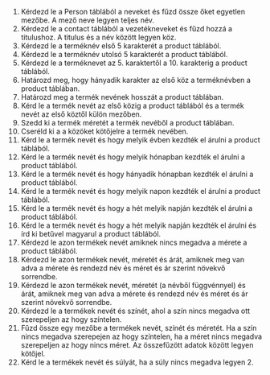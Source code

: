 1. Kérdezd le a Person táblából a neveket és fűzd össze őket egyetlen mezőbe. A mező neve legyen teljes név. 
2. Kérdezd le a contact táblából a vezetékneveket és fűzd hozzá a titulushoz. A titulus és a név között legyen köz.
3. Kérdezd le a terméknév első 5 karakterét a product táblából.
4. Kérdezd le a terméknév utolsó 5 karakterét a product táblából.
5. Kérdezd le a terméknevet az 5. karaktertől a 10. karakterig a product táblából.
6. Határozd meg, hogy hányadik karakter az első köz a terméknévben a product táblában.
7. Határozd meg a termék nevének hosszát a product táblában.
8. Kérd le a termék nevét az első közig a product táblából és a termék nevét az első köztől külön mezőben.
9. Szedd ki a termék méretét a termék nevéből a product táblában.
10. Cseréld ki a a közöket kötőjelre a termék nevében.
12. Kérd le a termék nevét és hogy melyik évben kezdték el árulni a product táblából.
13. Kérd le a termék nevét és hogy melyik hónapban kezdték el árulni a product táblából.
14. Kérd le a termék nevét és hogy hányadik hónapban kezdték el árulni a product táblából.
15. Kérd le a termék nevét és hogy melyik napon kezdték el árulni a product táblából.
16. Kérd le a termék nevét és hogy a hét melyik napján kezdték el árulni a product táblából.
17. Kérd le a termék nevét és hogy a hét melyik napján kezdték el árulni és írd ki betűvel magyarul a product táblából.
18. Kérdezd le azon termékek nevét amiknek nincs megadva a mérete a product táblából.
19. Kérdezd le azon termékek nevét, méretét és árát, amiknek meg van adva a mérete és rendezd név és méret és ár szerint növekvő sorrendbe.
20. Kérdezd le azon termékek nevét, méretét (a névből függvénnyel) és árát, amiknek meg van adva a mérete és rendezd név és méret és ár szerint növekvő sorrendbe.
21. Kérdezd le a termékek nevét és színét, ahol a szín nincs megadva ott szerepeljen az hogy színtelen.
22. Fűzd össze egy mezőbe a termékek nevét, színét és méretét. Ha a szín nincs megadva szerepejen az hogy színtelen, ha a méret nincs megadva szerepeljen az hogy nincs méret. Az összefűzött adatok között legyen kötőjel.
23. Kérd le a termékek nevét és súlyát, ha a súly nincs megadva legyen 2.

